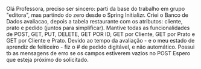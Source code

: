 Olá Professora, preciso ser sincero: parti da base do trabalho em grupo "editora", mas partindo do zero desde o Spring Initializr.
Criei o Banco de Dados avaliacao, depois a tabela restaurante com os atributos: cliente, prato e pedido (juntos para simplificar).
Mantive todas as funcionalidades de POST, GET, PUT, DELETE, GET POR ID, GET por Cliente, GET por Prato e GET por Cliente e Prato.
Devido ao tempo da avaliação - e o meu estado de aprendiz de feiticeiro - fiz o # de pedido digitável, e não automático. 
Possui tb as mensagens de erro se os campos estiverem vazios no POST
Espero que esteja próximo do solicitado. 
